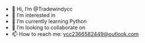 - 👋 Hi, I’m @Tradewindycc
- 👀 I’m interested in 
- 🌱 I’m currently learning Python
- 💞️ I’m looking to collaborate on 
- 📫 How to reach me: ycc2366582449@outlook.com

<!---
Tradewindycc/Tradewindycc is a ✨ special ✨ repository because its `README.md` (this file) appears on your GitHub profile.
You can click the Preview link to take a look at your changes.
--->
